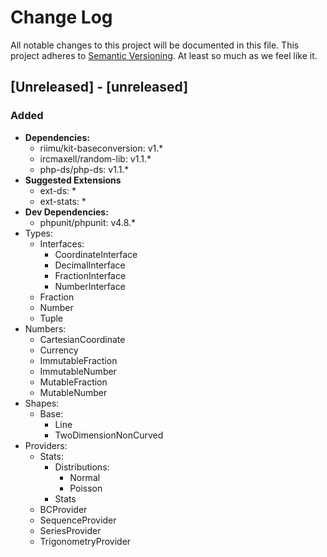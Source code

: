 # Change Log
All notable changes to this project will be documented in this file.
This project adheres to [Semantic Versioning](http://semver.org/). At least so much as we feel like it.

## [Unreleased] - [unreleased]
### Added
- **Dependencies:** 
  - riimu/kit-baseconversion: v1.*
  - ircmaxell/random-lib: v1.1.*
  - php-ds/php-ds: v1.1.*
- **Suggested Extensions**
  - ext-ds: *
  - ext-stats: *
- **Dev Dependencies:**
  - phpunit/phpunit: v4.8.*
- Types:
  - Interfaces:
    - CoordinateInterface
    - DecimalInterface
    - FractionInterface
    - NumberInterface
  - Fraction
  - Number
  - Tuple
- Numbers:
  - CartesianCoordinate
  - Currency
  - ImmutableFraction
  - ImmutableNumber
  - MutableFraction
  - MutableNumber
- Shapes:
  - Base:
    - Line
    - TwoDimensionNonCurved
- Providers:
  - Stats:
    - Distributions:
      - Normal
      - Poisson
    - Stats
  - BCProvider
  - SequenceProvider
  - SeriesProvider
  - TrigonometryProvider